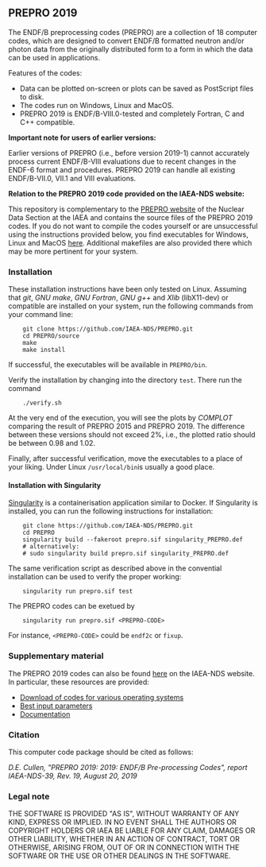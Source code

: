 ## PREPRO 2019

The ENDF/B preprocessing codes (PREPRO) are a collection of 18 computer codes,
which are designed to convert ENDF/B formatted neutron and/or photon data from
the originally distributed form to a form in which the data can be used in
applications.

Features of the codes:
- Data can be plotted on-screen or plots can be saved as PostScript files to disk.
- The codes run on Windows, Linux and MacOS.
- PREPRO 2019 is ENDF/B-VIII.0-tested and completely Fortran, C and C++ compatible.

**Important note for users of earlier versions:**

Earlier versions of PREPRO (i.e., before version 2019-1) cannot accurately
process current ENDF/B-VIII evaluations due to recent changes in the ENDF-6
format and procedures.
PREPRO 2019 can handle all existing ENDF/B-VII.0, VII.1 and VIII evaluations.

**Relation to the PREPRO 2019 code provided on the IAEA-NDS website:**

This repository is complementary to the [PREPRO website][PREPRO2019-website]
of the Nuclear Data Section at the IAEA
and contains the source files of the PREPRO 2019 codes.
If you do not want to compile the codes yourself or are unsuccessful using the
instructions provided below, you find executables
for Windows, Linux and MacOS [here][PREPRO2019-codes]. Additional
makefiles are also provided there which may be more pertinent for your
system.

### Installation

These installation instructions have been only tested on Linux.
Assuming that *git*, *GNU make*, *GNU Fortran*, *GNU g++*
and *Xlib* (libX11-dev) or compatible are installed on your system, 
run the following commands from your command line:
```
    git clone https://github.com/IAEA-NDS/PREPRO.git
    cd PREPRO/source
    make
    make install
```
If successful, the executables will be available in `PREPRO/bin`.

Verify the installation by changing into the directory `test`.
There run the command
```
    ./verify.sh
```
At the very end of the execution, you will see the plots by
*COMPLOT* comparing the result of PREPRO 2015 and PREPRO 2019.
The difference between these
versions should not exceed 2%, i.e., the plotted ratio should
be between 0.98 and 1.02.

Finally, after successful verification, move the executables to
a place of your liking. Under Linux `/usr/local/bin`is usually
a good place.

#### Installation with Singularity

[Singularity] is a containerisation application similar to Docker.
If Singularity is installed, you can run the following instructions
for installation:
```
    git clone https://github.com/IAEA-NDS/PREPRO.git
    cd PREPRO
    singularity build --fakeroot prepro.sif singularity_PREPRO.def
    # alternatively:
    # sudo singularity build prepro.sif singularity_PREPRO.def
```
The same verification script as described above in the convential
installation can be used to verify the proper working:
```
    singularity run prepro.sif test
```

The PREPRO codes can be exetued by
```
    singularity run prepro.sif <PREPRO-CODE>
```
For instance, `<PREPRO-CODE>` could be `endf2c` or `fixup`.

[Singularity]: https://sylabs.io/

### Supplementary material

The PREPRO 2019 codes can also be found [here][PREPRO2019-website]
on the IAEA-NDS website. In particular, these resources are provided:
- [Download of codes for various operating systems][PREPRO2019-codes]
- [Best input parameters][PREPRO2019-best-parameters]
- [Documentation][PREPRO2019-documentation]

[PREPRO2019-website]: https://www-nds.iaea.org/public/endf/prepro/
[PREPRO2019-codes]: https://www-nds.iaea.org/public/endf/prepro/ask4code.html
[PREPRO2019-best-parameters]: https://www-nds.iaea.org/public/endf/prepro/ask4best.html
[PREPRO2019-documentation]: https://www-nds.iaea.org/public/endf/prepro/DOCUMENT/ask4docs.html

### Citation

This computer code package should be cited as follows:

*D.E. Cullen, "PREPRO 2019: 2019: ENDF/B Pre-processing Codes", report  IAEA-NDS-39, Rev. 19, August 20, 2019*

### Legal note

THE SOFTWARE IS PROVIDED "AS IS", WITHOUT WARRANTY OF ANY KIND, EXPRESS OR
IMPLIED. IN NO EVENT SHALL THE AUTHORS OR COPYRIGHT HOLDERS OR IAEA BE LIABLE
FOR ANY CLAIM, DAMAGES OR OTHER LIABILITY, WHETHER IN AN ACTION OF CONTRACT,
TORT OR OTHERWISE, ARISING FROM, OUT OF OR IN CONNECTION WITH THE SOFTWARE 
OR THE USE OR OTHER DEALINGS IN THE SOFTWARE.
